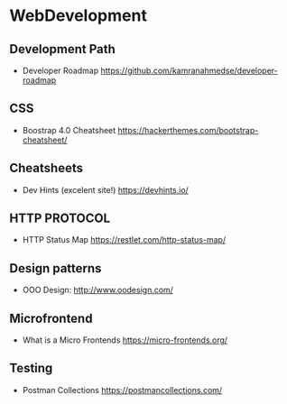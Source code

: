 # WebDevelopment

## Development Path
 * Developer Roadmap https://github.com/kamranahmedse/developer-roadmap
 
## CSS
 * Boostrap 4.0 Cheatsheet https://hackerthemes.com/bootstrap-cheatsheet/

## Cheatsheets
 * Dev Hints (excelent site!) https://devhints.io/
 
## HTTP PROTOCOL
 * HTTP Status Map https://restlet.com/http-status-map/

## Design patterns
 * OOO Design: http://www.oodesign.com/
 
## Microfrontend
 * What is a Micro Frontends https://micro-frontends.org/

## Testing
 * Postman Collections https://postmancollections.com/

